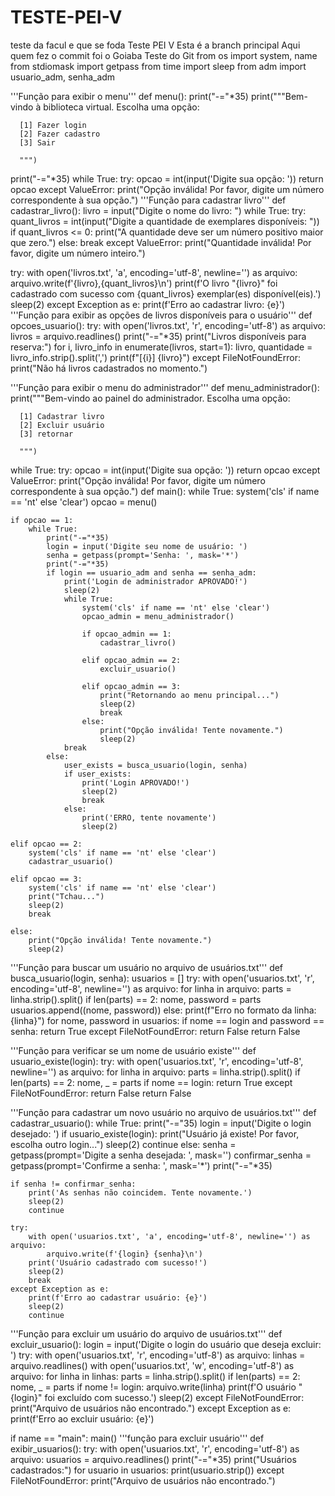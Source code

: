 # TESTE-PEI-V
teste da facul e que se foda
Teste PEI V
Esta é a branch principal
Aqui quem fez o commit foi o Goiaba
Teste do Git from os import system, name from stdiomask import getpass from time import sleep from adm import usuario_adm, senha_adm

'''Função para exibir o menu''' def menu(): print("-="*35) print("""Bem-vindo à biblioteca virtual. Escolha uma opção:

      [1] Fazer login
      [2] Fazer cadastro
      [3] Sair
      
      """)
print("-="*35)
while True:
    try:
        opcao = int(input('Digite sua opção: '))
        return opcao
    except ValueError:
        print("Opção inválida! Por favor, digite um número correspondente à sua opção.")
'''Função para cadastrar livro''' def cadastrar_livro(): livro = input("Digite o nome do livro: ") while True: try: quant_livros = int(input("Digite a quantidade de exemplares disponíveis: ")) if quant_livros <= 0: print("A quantidade deve ser um número positivo maior que zero.") else: break except ValueError: print("Quantidade inválida! Por favor, digite um número inteiro.")

try:
    with open('livros.txt', 'a', encoding='utf-8', newline='') as arquivo:
        arquivo.write(f'{livro},{quant_livros}\n')
    print(f'O livro "{livro}" foi cadastrado com sucesso com {quant_livros} exemplar(es) disponível(eis).')
    sleep(2)
except Exception as e:
    print(f'Erro ao cadastrar livro: {e}')
'''Função para exibir as opções de livros disponíveis para o usuário''' def opcoes_usuario(): try: with open('livros.txt', 'r', encoding='utf-8') as arquivo: livros = arquivo.readlines() print("-="*35) print("Livros disponíveis para reserva:") for i, livro_info in enumerate(livros, start=1): livro, quantidade = livro_info.strip().split(',') print(f"[{i}] {livro}") except FileNotFoundError: print("Não há livros cadastrados no momento.")

'''Função para exibir o menu do administrador''' def menu_administrador(): print("""Bem-vindo ao painel do administrador. Escolha uma opção:

      [1] Cadastrar livro
      [2] Excluir usuário
      [3] retornar
      
      """)
while True:
    try:
        opcao = int(input('Digite sua opção: '))
        return opcao
    except ValueError:
        print("Opção inválida! Por favor, digite um número correspondente à sua opção.")
def main(): while True: system('cls' if name == 'nt' else 'clear') opcao = menu()

    if opcao == 1:
        while True:
            print("-="*35)
            login = input('Digite seu nome de usuário: ')
            senha = getpass(prompt='Senha: ', mask='*')
            print("-="*35)
            if login == usuario_adm and senha == senha_adm:
                print('Login de administrador APROVADO!')
                sleep(2)
                while True:
                    system('cls' if name == 'nt' else 'clear')
                    opcao_admin = menu_administrador()

                    if opcao_admin == 1:
                        cadastrar_livro()
                    
                    elif opcao_admin == 2:
                        excluir_usuario()
                
                    elif opcao_admin == 3:
                        print("Retornando ao menu principal...")
                        sleep(2)
                        break
                    else:
                        print("Opção inválida! Tente novamente.")
                        sleep(2)
                break
            else:
                user_exists = busca_usuario(login, senha)
                if user_exists:
                    print('Login APROVADO!')
                    sleep(2)
                    break
                else:
                    print('ERRO, tente novamente')
                    sleep(2)

    elif opcao == 2:
        system('cls' if name == 'nt' else 'clear')
        cadastrar_usuario()

    elif opcao == 3:
        system('cls' if name == 'nt' else 'clear')
        print("Tchau...")
        sleep(2)
        break

    else:
        print("Opção inválida! Tente novamente.")
        sleep(2)
'''Função para buscar um usuário no arquivo de usuários.txt''' def busca_usuario(login, senha): usuarios = [] try: with open('usuarios.txt', 'r', encoding='utf-8', newline='') as arquivo: for linha in arquivo: parts = linha.strip().split() if len(parts) == 2: nome, password = parts usuarios.append((nome, password)) else: print(f"Erro no formato da linha: {linha}") for nome, password in usuarios: if nome == login and password == senha: return True except FileNotFoundError: return False return False

'''Função para verificar se um nome de usuário existe''' def usuario_existe(login): try: with open('usuarios.txt', 'r', encoding='utf-8', newline='') as arquivo: for linha in arquivo: parts = linha.strip().split() if len(parts) == 2: nome, _ = parts if nome == login: return True except FileNotFoundError: return False return False

'''Função para cadastrar um novo usuário no arquivo de usuários.txt''' def cadastrar_usuario(): while True: print("-="35) login = input('Digite o login desejado: ') if usuario_existe(login): print("Usuário já existe! Por favor, escolha outro login...") sleep(2) continue else: senha = getpass(prompt='Digite a senha desejada: ', mask='') confirmar_senha = getpass(prompt='Confirme a senha: ', mask='*') print("-="*35)

    if senha != confirmar_senha:
        print('As senhas não coincidem. Tente novamente.')
        sleep(2)
        continue

    try:
        with open('usuarios.txt', 'a', encoding='utf-8', newline='') as arquivo:
            arquivo.write(f'{login} {senha}\n')
        print('Usuário cadastrado com sucesso!')
        sleep(2)
        break
    except Exception as e:
        print(f'Erro ao cadastrar usuário: {e}')
        sleep(2)
        continue
'''Função para excluir um usuário do arquivo de usuários.txt''' def excluir_usuario(): login = input('Digite o login do usuário que deseja excluir: ') try: with open('usuarios.txt', 'r', encoding='utf-8') as arquivo: linhas = arquivo.readlines() with open('usuarios.txt', 'w', encoding='utf-8') as arquivo: for linha in linhas: parts = linha.strip().split() if len(parts) == 2: nome, _ = parts if nome != login: arquivo.write(linha) print(f'O usuário "{login}" foi excluído com sucesso.') sleep(2) except FileNotFoundError: print("Arquivo de usuários não encontrado.") except Exception as e: print(f'Erro ao excluir usuário: {e}')

if name == "main": main() '''função para excluir usuário''' def exibir_usuarios(): try: with open('usuarios.txt', 'r', encoding='utf-8') as arquivo: usuarios = arquivo.readlines() print("-="*35) print("Usuários cadastrados:") for usuario in usuarios: print(usuario.strip()) except FileNotFoundError: print("Arquivo de usuários não encontrado.")
